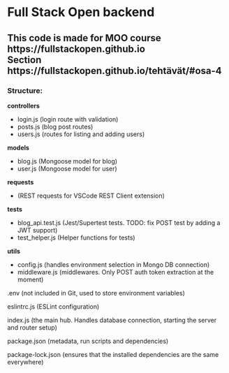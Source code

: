 <h1>Full Stack Open backend</h1>
<h2>This code is made for MOO course https://fullstackopen.github.io</br>
Section https://fullstackopen.github.io/tehtävät/#osa-4</h2>

<h3>Structure:</h3>
<strong>controllers</strong>
<ul>
	<li>login.js (login route with validation)</li>
	<li>posts.js (blog post routes)</li>
	<li>users.js (routes for listing and adding users)</li>
</ul>
<strong>models</strong>
<ul>
	<li>blog.js	(Mongoose model for blog)
	<li>user.js (Mongoose model for user)
</ul>
<strong>requests</strong>
<ul>
	<li>(REST requests for VSCode REST Client extension)</li>
</ul>
<strong>tests</strong>
<ul>
	<li>blog_api.test.js (Jest/Supertest tests. TODO: fix POST test by adding a JWT support)
	<li>test_helper.js (Helper functions for tests)
</ul>
<strong>utils</strong>
<ul>
	<li>config.js (handles environment selection in Mongo DB connection)</li>
	<li>middleware.js (middlewares. Only POST auth token extraction at the moment)</li>
</ul>
<p>.env (not included in Git, used to store environment variables)</p>
<p>eslintrc.js (ESLint configuration)</p>
<p>index.js (the main hub. Handles database connection, starting the server and router setup)</p>
<p>package.json (metadata, run scripts and dependencies)</p>
<p>package-lock.json (ensures that the installed dependencies are the same everywhere)</p>
